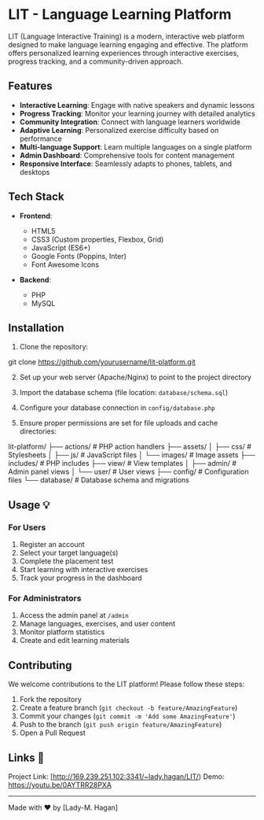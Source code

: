 # LIT - Language Learning Platform 

LIT (Language Interactive Training) is a modern, interactive web platform designed to make language learning engaging and effective. The platform offers personalized learning experiences through interactive exercises, progress tracking, and a community-driven approach.

## Features 

- **Interactive Learning**: Engage with native speakers and dynamic lessons
- **Progress Tracking**: Monitor your learning journey with detailed analytics
- **Community Integration**: Connect with language learners worldwide
- **Adaptive Learning**: Personalized exercise difficulty based on performance
- **Multi-language Support**: Learn multiple languages on a single platform
- **Admin Dashboard**: Comprehensive tools for content management
- **Responsive Interface**: Seamlessly adapts to phones, tablets, and desktops

## Tech Stack 

- **Frontend**:
  - HTML5
  - CSS3 (Custom properties, Flexbox, Grid)
  - JavaScript (ES6+)
  - Google Fonts (Poppins, Inter)
  - Font Awesome Icons

- **Backend**:
  - PHP
  - MySQL

## Installation 

1. Clone the repository:

git clone https://github.com/yourusername/lit-platform.git


2. Set up your web server (Apache/Nginx) to point to the project directory

3. Import the database schema (file location: `database/schema.sql`)

4. Configure your database connection in `config/database.php`

5. Ensure proper permissions are set for file uploads and cache directories:


lit-platform/
├── actions/ # PHP action handlers
├── assets/
│ ├── css/ # Stylesheets
│ ├── js/ # JavaScript files
│ └── images/ # Image assets
├── includes/ # PHP includes
├── view/ # View templates
│ ├── admin/ # Admin panel views
│ └── user/ # User views
├── config/ # Configuration files
└── database/ # Database schema and migrations


## Usage 💡

### For Users
1. Register an account
2. Select your target language(s)
3. Complete the placement test
4. Start learning with interactive exercises
5. Track your progress in the dashboard

### For Administrators
1. Access the admin panel at `/admin`
2. Manage languages, exercises, and user content
3. Monitor platform statistics
4. Create and edit learning materials

## Contributing 

We welcome contributions to the LIT platform! Please follow these steps:

1. Fork the repository
2. Create a feature branch (`git checkout -b feature/AmazingFeature`)
3. Commit your changes (`git commit -m 'Add some AmazingFeature'`)
4. Push to the branch (`git push origin feature/AmazingFeature`)
5. Open a Pull Request


## Links 📧
Project Link: [http://169.239.251.102:3341/~lady.hagan/LIT/)
Demo: https://youtu.be/0AYTRR28PXA

---

Made with ❤️ by [Lady-M. Hagan]
